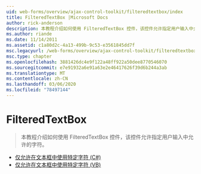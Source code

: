 ```yaml
---
uid: web-forms/overview/ajax-control-toolkit/filteredtextbox/index
title: FilteredTextBox |Microsoft Docs
author: rick-anderson
description: 本教程介绍如何使用 FilteredTextBox 控件，该控件允许指定用户输入中允许的字符。
ms.author: riande
ms.date: 11/14/2011
ms.assetid: c1a80d2c-4a13-499b-9c53-e3561845dd7f
msc.legacyurl: /web-forms/overview/ajax-control-toolkit/filteredtextbox
msc.type: chapter
ms.openlocfilehash: 3881426dc4e9f122a48ff922a50dee8770546070
ms.sourcegitcommit: e7e91932a6e91a63e2e46417626f39d6b244a3ab
ms.translationtype: MT
ms.contentlocale: zh-CN
ms.lasthandoff: 03/06/2020
ms.locfileid: "78497144"
---
```

# <a name="filteredtextbox"></a>FilteredTextBox

> 本教程介绍如何使用 FilteredTextBox 控件，该控件允许指定用户输入中允许的字符。

- [仅允许在文本框中使用特定字符 (C#)](allowing-only-certain-characters-in-a-text-box-cs.md)
- [仅允许在文本框中使用特定字符 (VB)](allowing-only-certain-characters-in-a-text-box-vb.md)
